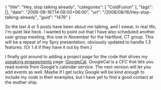 {
	"title": "Hey, stop talking already",
	"categories": [
		"ColdFusion"
	],
	"tags": [],
	"date": "2006-08-16T14:08:00+06:00",
	"url": "/2006/08/16/Hey-stop-talking-already",
	"guid": "1476"
}

So the last 4 or 5 posts have been about me talking, and I swear, in real life, I'm quiet like heck. I wanted to point out that I have also scheduled another user group meeting, this one in November for the Hartford, CT group. This will be a repeat of my Spry presentation, obviously updated to handle 1.3 features. (Or 1.4 if they have it out by then.)

I finally got around to adding a project page for the code that drives my <a href="http://ray.camdenfamily.com/speakingengagements.cfm">speaking engagements</a> page: <a href="http://ray.camdenfamily.com/projects/googlecal/">GoogleCal</a>. GoogleCal is a CFC that lets you read events from Google's calendar service. The next version will let you add events as well. Maybe if I get lucky Google will be kind enough to include my code in their examples, but I have yet to find a good contact at the mother ship.